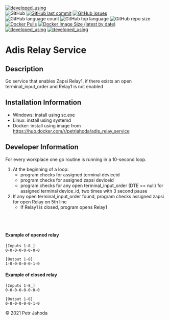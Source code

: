 [![developed_using](https://img.shields.io/badge/developed%20using-Jetbrains%20Goland-lightgrey)](https://www.jetbrains.com/go/)
<br/>
![GitHub](https://img.shields.io/github/license/petrjahoda/adis_relay_service)
[![GitHub last commit](https://img.shields.io/github/last-commit/petrjahoda/adis_relay_service)](https://github.com/petrjahoda/adis_relay_service/commits/master)
[![GitHub issues](https://img.shields.io/github/issues/petrjahoda/adis_relay_service)](https://github.com/petrjahoda/adis_relay_service/issues)
<br/>
![GitHub language count](https://img.shields.io/github/languages/count/petrjahoda/adis_relay_service)
![GitHub top language](https://img.shields.io/github/languages/top/petrjahoda/adis_relay_service)
![GitHub repo size](https://img.shields.io/github/repo-size/petrjahoda/adis_relay_service)
<br/>
[![Docker Pulls](https://img.shields.io/docker/pulls/petrjahoda/adis_relay_service)](https://hub.docker.com/r/petrjahoda/adis_relay_service)
[![Docker Image Size (latest by date)](https://img.shields.io/docker/image-size/petrjahoda/adis_relay_service?sort=date)](https://hub.docker.com/r/petrjahoda/adis_relay_service/tags)
<br/>
[![developed_using](https://img.shields.io/badge/database-MariaDB-red)](https://www.mariadb.org) [![developed_using](https://img.shields.io/badge/runtime-Docker-red)](https://www.docker.com)

# Adis Relay Service

## Description
Go service that enables Zapsi Relay1, if there exists an open terminal_input_order and Relay1 is not enabled

## Installation Information
- Windows: install using sc.exe
- Linux: install using systemd
- Docker: install using image from https://hub.docker.com/r/petrjahoda/adis_relay_service

## Developer Information
For every workplace one go routine is running in a 10-second loop.
1. At the beginning of a loop:
    - program checks for assigned terminal deviceid
    - program checks for assigned zapsi deviceid
    - program checks for any open terminal_input_order (DTE == null) for assigned terminal device_id, two times with 3 second pause
2. If any open terminal_input_order found, program checks assigned zapsi for open Relay on 5th line
    - If Relay1 is closed, program opens Relay1
<br><br><br><br>

#### Example of opened relay
```
[Inputs 1-8_]
0-0-0-0-0-0-0-0

[Output 1-8]
1-0-0-0-0-0-1-0
```

#### Example of closed relay
```
[Inputs 1-8_]
0-0-0-0-0-0-0-0

[Output 1-8]
0-0-0-0-0-0-1-0
```

    
© 2021 Petr Jahoda